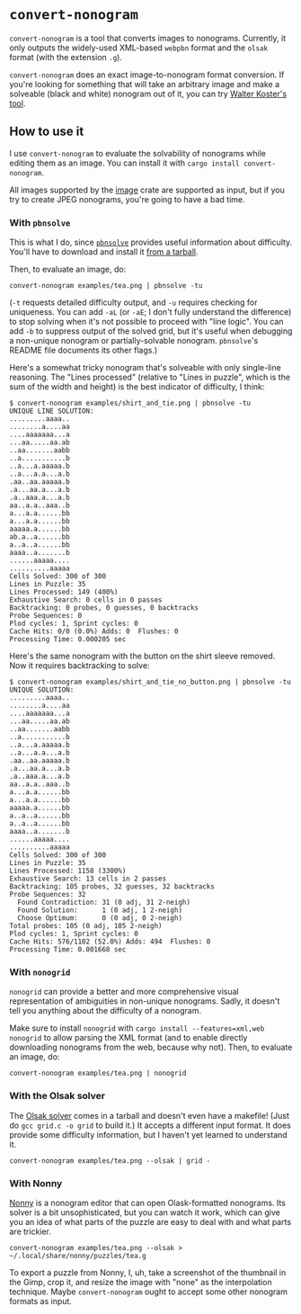 # `convert-nonogram`

`convert-nonogram` is a tool that converts images to nonograms. Currently, it only outputs the widely-used XML-based `webpbn` format and the `olsak` format (with the extension `.g`).

`convert-nonogram` does an exact image-to-nonogram format conversion. If you're looking for something that will take an arbitrary image and make a solveable (black and white) nonogram out of it, you can try [Walter Koster's tool].

[Walter Koster's tool]: https://liacs.leidenuniv.nl/~kosterswa/nono/sjoerd/indexeng.html

## How to use it

I use `convert-nonogram` to evaluate the solvability of nonograms while editing them as an image. You can install it with `cargo install convert-nonogram`.

All images supported by the [image] crate are supported as input, but if you try to create JPEG nonograms, you're going to have a bad time.

[image]: https://crates.io/crates/image

### With `pbnsolve`
This is what I do, since [`pbnsolve`] provides useful information about difficulty. You'll have to download and install it [from a tarball].

[`pbnsolve`]: https://webpbn.com/pbnsolve.html
[from a tarball]: https://code.google.com/archive/p/pbnsolve/downloads

Then, to evaluate an image, do:

```
convert-nonogram examples/tea.png | pbnsolve -tu
```

(`-t` requests detailed difficulty output, and `-u` requires checking for uniqueness. You can add `-aL` (or `-aE`; I don't fully understand the difference) to stop solving when it's not possible to proceed with "line logic".  You can add `-b` to suppress output of the solved grid, but it's useful when debugging a non-unique nonogram or partially-solvable nonogram. `pbnsolve`'s README file documents its other flags.)


Here's a somewhat tricky nonogram that's solveable with only single-line reasoning. The "Lines processed" (relative to "Lines in puzzle", which is the sum of the width and height) is the best indicator of difficulty, I think:
```
$ convert-nonogram examples/shirt_and_tie.png | pbnsolve -tu
UNIQUE LINE SOLUTION:
.........aaaa..
........a....aa
....aaaaaaa...a
...aa.....aa.ab
..aa.......aabb
..a...........b
..a...a.aaaaa.b
..a...a.a...a.b
.aa..aa.aaaaa.b
.a...aa.a...a.b
.a..aaa.a...a.b
aa..a.a..aaa..b
a...a.a......bb
a...a.a......bb
aaaaa.a......bb
ab.a..a......bb
a..a..a......bb
aaaa..a.......b
......aaaaa....
..........aaaaa
Cells Solved: 300 of 300
Lines in Puzzle: 35
Lines Processed: 149 (400%)
Exhaustive Search: 0 cells in 0 passes
Backtracking: 0 probes, 0 guesses, 0 backtracks
Probe Sequences: 0
Plod cycles: 1, Sprint cycles: 0
Cache Hits: 0/0 (0.0%) Adds: 0  Flushes: 0
Processing Time: 0.000205 sec 
```



Here's the same nonogram with the button on the shirt sleeve removed. Now it requires backtracking to solve:
```
$ convert-nonogram examples/shirt_and_tie_no_button.png | pbnsolve -tu
UNIQUE SOLUTION:
.........aaaa..
........a....aa
....aaaaaaa...a
...aa.....aa.ab
..aa.......aabb
..a...........b
..a...a.aaaaa.b
..a...a.a...a.b
.aa..aa.aaaaa.b
.a...aa.a...a.b
.a..aaa.a...a.b
aa..a.a..aaa..b
a...a.a......bb
a...a.a......bb
aaaaa.a......bb
a..a..a......bb
a..a..a......bb
aaaa..a.......b
......aaaaa....
..........aaaaa
Cells Solved: 300 of 300
Lines in Puzzle: 35
Lines Processed: 1158 (3300%)
Exhaustive Search: 13 cells in 2 passes
Backtracking: 105 probes, 32 guesses, 32 backtracks
Probe Sequences: 32
  Found Contradiction: 31 (0 adj, 31 2-neigh)
  Found Solution:      1 (0 adj, 1 2-neigh)
  Choose Optimum:      0 (0 adj, 0 2-neigh)
Total probes: 105 (0 adj, 105 2-neigh)
Plod cycles: 1, Sprint cycles: 0
Cache Hits: 576/1102 (52.0%) Adds: 494  Flushes: 0
Processing Time: 0.001668 sec 
```

### With `nonogrid`

`nonogrid` can provide a better and more comprehensive visual representation of ambiguities in non-unique nonograms. Sadly, it doesn't tell you anything about the difficulty of a nonogram.

Make sure to install `nonogrid` with `cargo install --features=xml,web nonogrid` to allow parsing the XML format (and to enable directly downloading nonograms from the web, because why not). Then, to evaluate an image, do:

```
convert-nonogram examples/tea.png | nonogrid
```

### With the Olsak solver
The [Olsak solver] comes in a tarball and doesn't even have a makefile! (Just do `gcc grid.c -o grid` to build it.) It accepts a different input format. It does provide some difficulty information, but I haven't yet learned to understand it.

[Olsak solver]:  http://www.olsak.net/grid.html

```
convert-nonogram examples/tea.png --olsak | grid -
```

### With Nonny

[Nonny] is a nonogram editor that can open Olask-formatted nonograms. Its solver is a bit unsophisticated, but you can watch it work, which can give you an idea of what parts of the puzzle are easy to deal with and what parts are trickier. 

[Nonny]: https://github.com/gkikola/nonny

```
convert-nonogram examples/tea.png --olsak > ~/.local/share/nonny/puzzles/tea.g
```

To export a puzzle from Nonny, I, uh, take a screenshot of the thumbnail in the Gimp, crop it, and resize the image with "none" as the interpolation technique. Maybe `convert-nonogram` ought to accept some other nonogram formats as input.